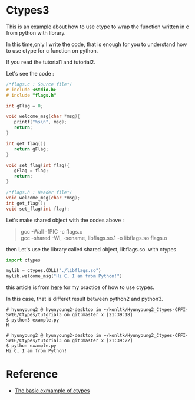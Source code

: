 # Ctypes3

This is an example about how to use ctype to wrap the function written in c from python with library.

In this time,only I write the code, that is enough for you to understand how to use ctype for c function on python. 

If you read the tutorial1 and tutorial2. 

Let's see the code :

```c
/*flags.c : Source file*/
# include <stdio.h>
# include "flags.h"

int gFlag = 0;

void welcome_msg(char *msg){
   printf("%s\n", msg);
   return;
}

int get_flag(){
   return gFlag;
}

void set_flag(int flag){
   gFlag = flag;
   return;
}

/*flags.h : Header file*/
void welcome_msg(char *msg);
int get_flag();
void set_flag(int flag);
```

Let's make shared object with the codes above : 

> gcc -Wall -fPIC -c flags.c  
> gcc -shared -Wl, -soname, libflags.so.1 -o libflags.so flags.o

then Let's use the library called shared object, libflags.so. with ctypes

```python
import ctypes

mylib = ctypes.CDLL("./libflags.so")
mylib.welcome_msg("Hi C, I am from Python!")
```

this article is from [here](http://karuppuswamy.com/wordpress/2012/01/28/how-to-use-c-library-in-python-generating-python-wrappers-for-c-library/) for my practice of how to use ctypes.

In this case, that is differet result between python2 and python3.

```shell
# hyunyoung2 @ hyunyoung2-desktop in ~/konltk/Hyunyoung2_Ctypes-CFFI-SWIG/Ctypes/tutorial3 on git:master x [21:39:18] 
$ python3 example.py
H

# hyunyoung2 @ hyunyoung2-desktop in ~/konltk/Hyunyoung2_Ctypes-CFFI-SWIG/Ctypes/tutorial3 on git:master x [21:39:22] 
$ python example.py 
Hi C, I am from Python!
```


# Reference

  - [The basic exmample of ctypes](http://karuppuswamy.com/wordpress/2012/01/28/how-to-use-c-library-in-python-generating-python-wrappers-for-c-library/)
